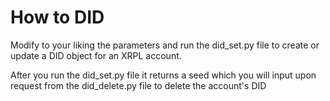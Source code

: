 # How to DID

Modify to your liking the parameters and run the did_set.py file to create or update a DID object for an XRPL account.

After you run the did_set.py file it returns a seed which you will input upon request from the did_delete.py file to delete the account's DID
